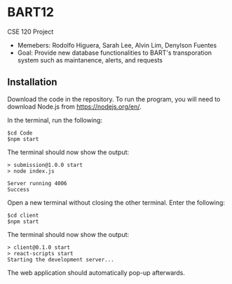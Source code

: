 # BART12


CSE 120 Project 
* Memebers: Rodolfo Higuera, Sarah Lee, Alvin Lim, Denylson Fuentes 
* Goal: Provide new database functionalities to BART's transporation system such as maintanence, alerts, and requests 

## Installation

Download the code in the repository. To run the program, you will need to download Node.js from https://nodejs.org/en/.

In the terminal, run the following:
```
$cd Code
$npm start
```
The terminal should now show the output:
```
> submission@1.0.0 start
> node index.js

Server running 4006
Success
```
Open a new terminal without closing the other terminal. Enter the following:

```
$cd client
$npm start
```
The terminal should now show the output:
```
> client@0.1.0 start 
> react-scripts start
Starting the development server...
```
The web application should automatically pop-up afterwards.

